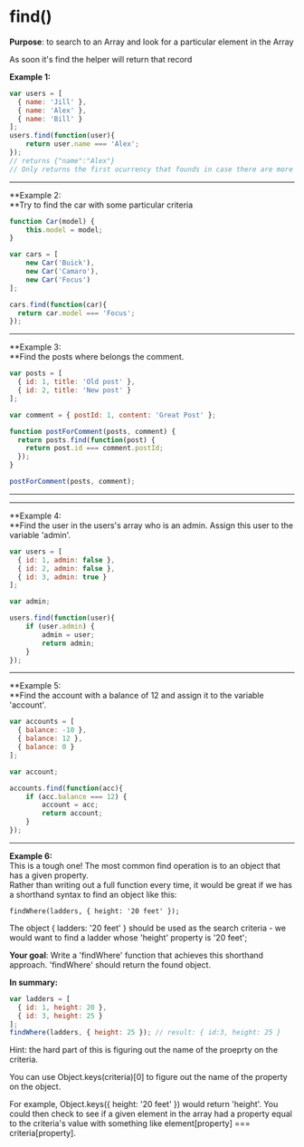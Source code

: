 # find\(\)

**Purpose**: to search to an Array and look for a particular element in the Array

As soon it's find the helper will return that record

**Example 1:**

```js
var users = [
  { name: 'Jill' },
  { name: 'Alex' },
  { name: 'Bill' }
];
users.find(function(user){
    return user.name === 'Alex';
});
// returns {"name":"Alex"}
// Only returns the first ocurrency that founds in case there are more than 1
```

---

**Example 2:      
**Try to find the car with some particular criteria

```js
function Car(model) {
    this.model = model;
}

var cars = [
    new Car('Buick'),
    new Car('Camaro'),
    new Car('Focus')
];

cars.find(function(car){
  return car.model === 'Focus';
});
```

---

**Example 3:      
**Find the posts where belongs the comment.

```js
var posts = [
  { id: 1, title: 'Old post' },
  { id: 2, title: 'New post' }
];

var comment = { postId: 1, content: 'Great Post' };

function postForComment(posts, comment) {
  return posts.find(function(post) {
    return post.id === comment.postId;
  });
}

postForComment(posts, comment);
```

---

---

**Example 4:      
**Find the user in the users's array who is an admin.  Assign this user to the variable 'admin'.

```js
var users = [
  { id: 1, admin: false },
  { id: 2, admin: false },
  { id: 3, admin: true }
];

var admin;

users.find(function(user){
    if (user.admin) {
        admin = user;
        return admin;
    }
});
```

---

**Example 5:    
**Find the account with a balance of 12 and assign it to the variable 'account'.

```js
var accounts = [
  { balance: -10 },
  { balance: 12 },
  { balance: 0 }
];

var account;

accounts.find(function(acc){
    if (acc.balance === 12) {
        account = acc;
        return account;
    }
});
```

---

**Example 6:**  
This is a tough one!  The most common find operation is to an object that has a given property.  
Rather than writing out a full function every time, it would be great if we has a shorthand syntax to find an object like this:

`findWhere(ladders, { height: '20 feet' });`

The object { ladders: '20 feet' } should be used as the search criteria - we would want to find a ladder whose 'height' property is '20 feet';

**Your goal**: Write a 'findWhere' function that achieves this shorthand approach.  'findWhere' should return the found object.

**In summary:**

```js
var ladders = [
  { id: 1, height: 20 },
  { id: 3, height: 25 }
];
findWhere(ladders, { height: 25 }); // result: { id:3, height: 25 }
```

Hint: the hard part of this is figuring out the name of the proeprty on the criteria.

You can use Object.keys\(criteria\)\[0\] to figure out the name of the property on the object.

For example, Object.keys\({ height: '20 feet' }\) would return 'height'.  You could then check to see if a given element in the array had a property equal to the criteria's value with something like element\[property\] === criteria\[property\].


